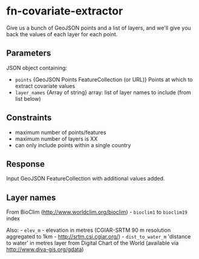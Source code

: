 # fn-covariate-extractor
Give us a bunch of GeoJSON points and a list of layers, and we'll give you back the values of each layer for each point.

## Parameters

JSON object containing:

- `points` {GeoJSON Points FeatureCollection (or URL)} Points at which to extract covariate values
- `layer_names` {Array of string} array: list of layer names to include (from list below)

## Constraints

- maximum number of points/features
- maximum number of layers is XX
- can only include points within a single country

## Response

Input GeoJSON FeatureCollection with additional values added.


## Layer names

From BioClim (http://www.worldclim.org/bioclim)
	- `bioclim1` to `bioclim19` index

Also:
	- `elev_m` - elevation in metres (CGIAR-SRTM 90 m resolution aggregated to 1km - http://srtm.csi.cgiar.org/)
	- `dist_to_water_m` 'distance to water' in metres layer from Digital Chart of the World (available via http://www.diva-gis.org/gdata)
	

